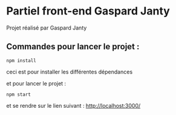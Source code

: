 # Partiel front-end Gaspard Janty

Projet réalisé par Gaspard Janty

## Commandes pour lancer le projet :

`npm install`

ceci est pour installer les différentes dépendances

et pour lancer le projet :

`npm start`

et se rendre sur le lien suivant : [http://localhost:3000/](http://localhost:3000/)
